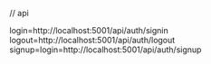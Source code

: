 // api

login=http://localhost:5001/api/auth/signin
logout=http://localhost:5001/api/auth/logout
signup=login=http://localhost:5001/api/auth/signup
